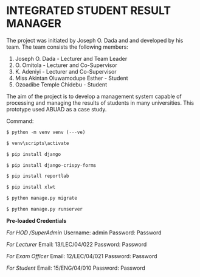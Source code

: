 # INTEGRATED STUDENT RESULT MANAGER
The project was initiated by Joseph O. Dada and and developed by his team. The team consists the following members:
1. Joseph O. Dada - Lecturer and Team Leader
2. O. Omitola - Lecturer and Co-Supervisor
3. K. Adeniyi - Lecturer and Co-Supervisor
4. Miss Akintan Oluwamodupe Esther  - Student
5. Ozoadibe Temple Chidebu - Student

The aim of the project is to develop a management system capable of processing and managing the results of students in many universities. This prototype used ABUAD as a case study. 

Command:

```python
$ python -m venv venv (---ve)
```

```python
$ venv\scripts\activate
```

```python
$ pip install django
```

```python
$ pip install django-crispy-forms
```

```python
$ pip install reportlab
```
```python
$ pip install xlwt
```
```python
$ python manage.py migrate
```

```python
$ python manage.py runserver
```

**Pre-loaded Credentials**

_For HOD /SuperAdmin_
Username: admin
Password: Password

_For Lecturer_
Email: 13/LEC/04/022
Password: Password

_For Exam Officer_
Email: 12/LEC/04/021
Password: Password

_For Student_
Email: 15/ENG/04/010
Password: Password
